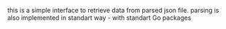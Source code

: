 this is a simple interface to retrieve data from parsed json file. parsing is also implemented in standart way - with standart Go packages
